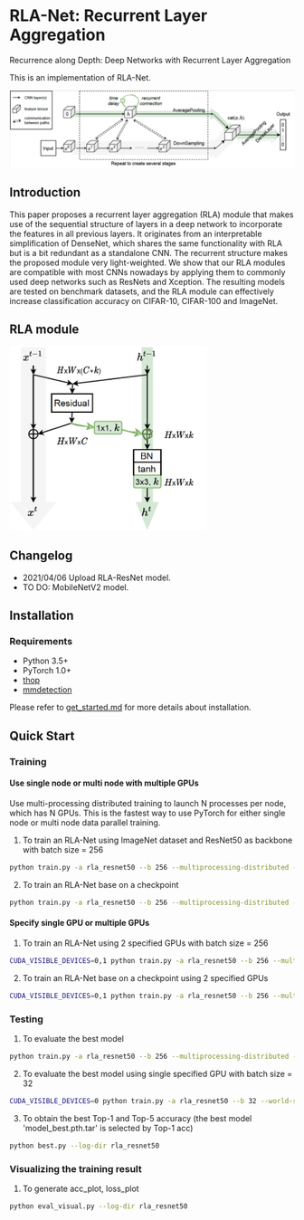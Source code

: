 # RLA-Net: Recurrent Layer Aggregation

Recurrence along Depth: Deep Networks with Recurrent Layer Aggregation

This is an implementation of RLA-Net.

![RLANet](figures/rlanet.png)

## Introduction
This paper proposes a recurrent layer aggregation (RLA) module that makes use of the sequential structure of layers in a deep network to incorporate the features in all previous layers. It originates from an interpretable simplification of DenseNet, which shares the same functionality with RLA but is a bit redundant as a standalone CNN. The recurrent structure makes the proposed module very light-weighted. We show that our RLA modules are compatible with most CNNs nowadays by applying them to commonly used deep networks such as ResNets and Xception. The resulting models are tested on benchmark datasets, and the RLA module can effectively increase classification accuracy on CIFAR-10, CIFAR-100 and ImageNet.

## RLA module


<img src="figures/rla_module.png" width="350" alt="RLA_module"/><br/>

## Changelog

- 2021/04/06 Upload RLA-ResNet model.
- TO DO: MobileNetV2 model.

## Installation

### Requirements

- Python 3.5+
- PyTorch 1.0+
- [thop](https://github.com/Lyken17/pytorch-OpCounter)
- [mmdetection](https://github.com/open-mmlab/mmdetection)

Please refer to [get_started.md](docs/get_started.md) for more details about installation.


## Quick Start

### Training

#### Use single node or multi node with multiple GPUs

Use multi-processing distributed training to launch N processes per node, which has N GPUs. This is the fastest way to use PyTorch for either single node or multi node data parallel training.

1. To train an RLA-Net using ImageNet dataset and ResNet50 as backbone with batch size = 256
  ```bash
  python train.py -a rla_resnet50 --b 256 --multiprocessing-distributed --world-size 1 --rank 0 '/dev/shm/imagenet/'
  ```

2. To train an RLA-Net base on a checkpoint
  ```bash
  python train.py -a rla_resnet50 --b 256 --multiprocessing-distributed --world-size 1 --rank 0 --resume='work_dirs/rla_resnet50/checkpoint.pth.tar' --action 'part2' '/dev/shm/imagenet/'
  ```

#### Specify single GPU or multiple GPUs

1. To train an RLA-Net using 2 specified GPUs with batch size = 256
  ```bash
  CUDA_VISIBLE_DEVICES=0,1 python train.py -a rla_resnet50 --b 256 --multiprocessing-distributed --world-size 1 --rank 0 '/dev/shm/imagenet/'
  ```

2. To train an RLA-Net base on a checkpoint using 2 specified GPUs
  ```bash
  CUDA_VISIBLE_DEVICES=0,1 python train.py -a rla_resnet50 --b 256 --multiprocessing-distributed --world-size 1 --rank 0 --resume='work_dirs/rla_resnet50/checkpoint.pth.tar' --action 'part2' '/dev/shm/imagenet/'
  ```

### Testing

1. To evaluate the best model
  ```bash
  python train.py -a rla_resnet50 --b 256 --multiprocessing-distributed --world-size 1 --rank 0 --resume='work_dirs/rla_resnet50/model_best.pth.tar' -e '/dev/shm/imagenet/'
  ```

2. To evaluate the best model using single specified GPU with batch size = 32
  ```bash
  CUDA_VISIBLE_DEVICES=0 python train.py -a rla_resnet50 --b 32 --world-size 1 --rank 0 --resume='work_dirs/rla_resnet50/model_best.pth.tar' -e '/dev/shm/imagenet/'
  ```

3. To obtain the best Top-1 and Top-5 accuracy (the best model 'model_best.pth.tar' is selected by Top-1 acc)
  ```bash
  python best.py --log-dir rla_resnet50
  ```
### Visualizing the training result

1. To generate acc_plot, loss_plot
  ```bash
  python eval_visual.py --log-dir rla_resnet50
  ```
